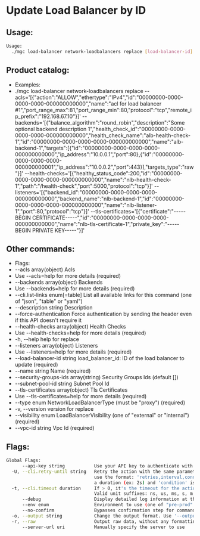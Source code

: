 # Update Load Balancer by ID

## Usage:
```bash
Usage:
  ./mgc load-balancer network-loadbalancers replace [load-balancer-id] [flags]
```

## Product catalog:
- Examples:
- ./mgc load-balancer network-loadbalancers replace --acls='[{"action":"ALLOW","ethertype":"IPv4","id":"00000000-0000-0000-0000-000000000000","name":"acl for load balancer #1","port_range_max":81,"port_range_min":80,"protocol":"tcp","remote_ip_prefix":"192.168.67.10"}]' --backends='[{"balance_algorithm":"round_robin","description":"Some optional backend description 1","health_check_id":"00000000-0000-0000-0000-000000000000","health_check_name":"alb-health-check-1","id":"00000000-0000-0000-0000-000000000000","name":"alb-backend-1","targets":[{"id":"00000000-0000-0000-0000-000000000000","ip_address":"10.0.0.1","port":80},{"id":"00000000-0000-0000-0000-000000000001","ip_address":"10.0.0.2","port":443}],"targets_type":"raw"}]' --health-checks='[{"healthy_status_code":200,"id":"00000000-0000-0000-0000-000000000000","name":"nlb-health-check-1","path":"/health-check","port":5000,"protocol":"tcp"}]' --listeners='[{"backend_id":"00000000-0000-0000-0000-000000000000","backend_name":"nlb-backend-1","id":"00000000-0000-0000-0000-000000000000","name":"nlb-listener-1","port":80,"protocol":"tcp"}]' --tls-certificates='[{"certificate":"-----BEGIN CERTIFICATE-----","id":"00000000-0000-0000-0000-000000000000","name":"nlb-tls-certificate-1","private_key":"-----BEGIN PRIVATE KEY-----"}]'

## Other commands:
- Flags:
- --acls array(object)                  Acls
- Use --acls=help for more details (required)
- --backends array(object)              Backends
- Use --backends=help for more details (required)
- --cli.list-links enum[=table]         List all available links for this command (one of "json", "table" or "yaml")
- --description string                  Description
- --force-authentication                Force authentication by sending the header even if this API doesn't require it
- --health-checks array(object)         Health Checks
- Use --health-checks=help for more details (required)
- -h, --help                                help for replace
- --listeners array(object)             Listeners
- Use --listeners=help for more details (required)
- --load-balancer-id string             load_balancer_id: ID of the load balancer to update (required)
- --name string                         Name (required)
- --security-groups-ids array(string)   Security Groups Ids (default [])
- --subnet-pool-id string               Subnet Pool Id
- --tls-certificates array(object)      Tls Certificates
- Use --tls-certificates=help for more details (required)
- --type enum                           NetworkLoadBalancerType (must be "proxy") (required)
- -v, --version                             version for replace
- --visibility enum                     LoadBalancerVisibility (one of "external" or "internal") (required)
- --vpc-id string                       Vpc Id (required)

## Flags:
```bash
Global Flags:
      --api-key string           Use your API key to authenticate with the API
  -U, --cli.retry-until string   Retry the action with the same parameters until the given condition is met. The flag parameters
                                 use the format: 'retries,interval,condition', where 'retries' is a positive integer, 'interval' is
                                 a duration (ex: 2s) and 'condition' is a 'engine=value' pair such as "jsonpath=expression"
  -t, --cli.timeout duration     If > 0, it's the timeout for the action execution. It's specified as numbers and unit suffix.
                                 Valid unit suffixes: ns, us, ms, s, m and h. Examples: 300ms, 1m30s
      --debug                    Display detailed log information at the debug level
      --env enum                 Environment to use (one of "pre-prod" or "prod") (default "prod")
      --no-confirm               Bypasses confirmation step for commands that ask a confirmation from the user
  -o, --output string            Change the output format. Use '--output=help' to know more details.
  -r, --raw                      Output raw data, without any formatting or coloring
      --server-url uri           Manually specify the server to use
```

